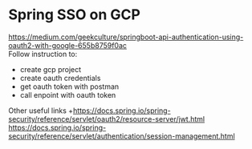 # Spring SSO on GCP

https://medium.com/geekculture/springboot-api-authentication-using-oauth2-with-google-655b8759f0ac <br>
Follow instruction to:
- create gcp project 
- create oauth credentials
- get oauth token with postman
- call enpoint with oauth token



Other useful links
+https://docs.spring.io/spring-security/reference/servlet/oauth2/resource-server/jwt.html
https://docs.spring.io/spring-security/reference/servlet/authentication/session-management.html


